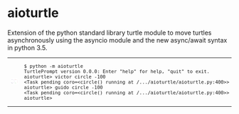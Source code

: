 # aioturtle

Extension of the python standard library turtle module
to move turtles asynchronously using the asyncio
module and the new async/await syntax in python 3.5.

<table style="table-layout:fixed;"><tr>
<td style="width: 45%;">
<img src="docs/images/snapshot.png" alt="Example aioturtle session" />
</td>
<td style="width: 45%; font-size: 75%;">
<pre>
$ python -m aioturtle
TurtlePrompt version 0.0.0: Enter "help" for help, "quit" to exit.
aioturtle&gt; victor circle -100
&lt;Task pending coro=&lt;circle() running at /.../aioturtle/aioturtle.py:400&gt;&gt;
aioturtle&gt; guido circle -100
&lt;Task pending coro=&lt;circle() running at /.../aioturtle/aioturtle.py:400&gt;&gt;
aioturtle&gt;
</pre>
</td>
</tr></table>
